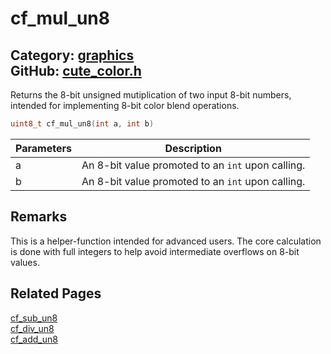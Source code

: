 [](../header.md ':include')

# cf_mul_un8

Category: [graphics](https://github.com/RandyGaul/cute_framework/blob/master/docs/api_reference?id=graphics)  
GitHub: [cute_color.h](https://github.com/RandyGaul/cute_framework/blob/master/include/cute_color.h)  
---

Returns the 8-bit unsigned mutiplication of two input 8-bit numbers, intended for implementing 8-bit color blend operations.

```cpp
uint8_t cf_mul_un8(int a, int b)
```

Parameters | Description
--- | ---
a | An 8-bit value promoted to an `int` upon calling.
b | An 8-bit value promoted to an `int` upon calling.

## Remarks

This is a helper-function intended for advanced users.
The core calculation is done with full integers to help avoid intermediate overflows on 8-bit values.

## Related Pages

[cf_sub_un8](https://github.com/RandyGaul/cute_framework/blob/master/docs/graphics/cf_sub_un8.md)  
[cf_div_un8](https://github.com/RandyGaul/cute_framework/blob/master/docs/graphics/cf_div_un8.md)  
[cf_add_un8](https://github.com/RandyGaul/cute_framework/blob/master/docs/graphics/cf_add_un8.md)  
